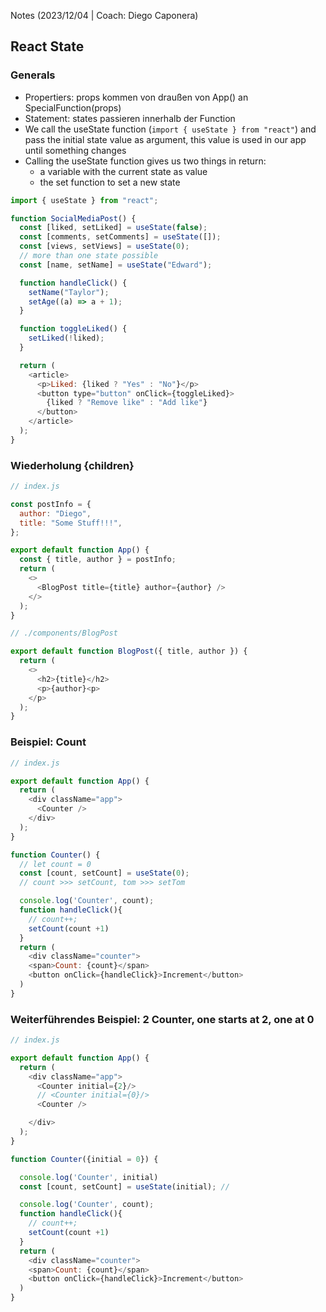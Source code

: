Notes (2023/12/04 | Coach: Diego Caponera)

## React State

### Generals

- Propertiers: props kommen von draußen von App() an SpecialFunction(props)
- Statement: states passieren innerhalb der Function
- We call the useState function (`import { useState } from "react"`) and pass the initial state value as argument, this value is used in our app until something changes
- Calling the useState function gives us two things in return:
  - a variable with the current state as value
  - the set function to set a new state

```js
import { useState } from "react";

function SocialMediaPost() {
  const [liked, setLiked] = useState(false);
  const [comments, setComments] = useState([]);
  const [views, setViews] = useState(0);
  // more than one state possible
  const [name, setName] = useState("Edward");

  function handleClick() {
    setName("Taylor");
    setAge((a) => a + 1);
  }

  function toggleLiked() {
    setLiked(!liked);
  }

  return (
    <article>
      <p>Liked: {liked ? "Yes" : "No"}</p>
      <button type="button" onClick={toggleLiked}>
        {liked ? "Remove like" : "Add like"}
      </button>
    </article>
  );
}
```

### Wiederholung {children}

```js
// index.js

const postInfo = {
  author: "Diego",
  title: "Some Stuff!!!",
};

export default function App() {
  const { title, author } = postInfo;
  return (
    <>
      <BlogPost title={title} author={author} />
    </>
  );
}
```

```js
// ./components/BlogPost

export default function BlogPost({ title, author }) {
  return (
    <>
      <h2>{title}</h2>
      <p>{author}<p>
    </p>
  );
}
```

### Beispiel: Count

```js
// index.js

export default function App() {
  return (
    <div className="app">
      <Counter />
    </div>
  );
}

function Counter() {
  // let count = 0
  const [count, setCount] = useState(0);
  // count >>> setCount, tom >>> setTom

  console.log('Counter', count);
  function handleClick(){
    // count++;
    setCount(count +1)
  }
  return (
    <div className="counter">
    <span>Count: {count}</span>
    <button onClick={handleClick}>Increment</button>
  )
}
```

### Weiterführendes Beispiel: 2 Counter, one starts at 2, one at 0

```js
// index.js

export default function App() {
  return (
    <div className="app">
      <Counter initial={2}/>
      // <Counter initial={0}/>
      <Counter />

    </div>
  );
}

function Counter({initial = 0}) {

  console.log('Counter', initial)
  const [count, setCount] = useState(initial); //

  console.log('Counter', count);
  function handleClick(){
    // count++;
    setCount(count +1)
  }
  return (
    <div className="counter">
    <span>Count: {count}</span>
    <button onClick={handleClick}>Increment</button>
  )
}
```
